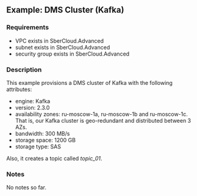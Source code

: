 ## Example: DMS Cluster (Kafka)

### Requirements

- VPC exists in SberCloud.Advanced
- subnet exists in SberCloud.Advanced
- security group exists in SberCloud.Advanced

### Description

This example provisions a DMS cluster of Kafka with the following attributes:

- engine: Kafka 
- version: 2.3.0
- availability zones: ru-moscow-1a, ru-moscow-1b and ru-moscow-1c. That is, our Kafka cluster is geo-redundant and distributed between 3 AZs.
- bandwidth: 300 MB/s
- storage space: 1200 GB
- storage type: SAS

Also, it creates a topic called *topic_01*.

### Notes

No notes so far.
